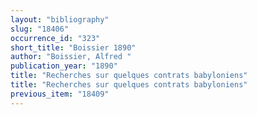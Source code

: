 ```yaml
---
layout: "bibliography"
slug: "18406"
occurrence_id: "323"
short_title: "Boissier 1890"
author: "Boissier, Alfred "
publication_year: "1890"
title: "Recherches sur quelques contrats babyloniens"
title: "Recherches sur quelques contrats babyloniens"
previous_item: "18409"
---
```


